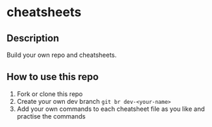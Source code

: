 # cheatsheets

## Description

Build your own repo and cheatsheets.

## How to use this repo

1. Fork or clone this repo
2. Create your own dev branch `git br dev-<your-name>`
3. Add your own commands to each cheatsheet file as you like and practise the commands
